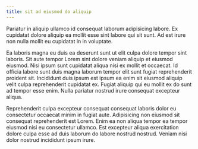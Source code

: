 ```yaml
---
title: sit ad eiusmod do aliquip
---
```


Pariatur in aliquip ullamco id consequat laborum adipisicing labore. Ex cupidatat dolore aliquip ea mollit esse sint labore qui sit sunt. Ad est irure non nulla mollit eu cupidatat in in voluptate.

Ea laboris magna eu duis ea deserunt sunt ut elit culpa dolore tempor sint laboris. Sit aute tempor Lorem sint dolore veniam aliquip et eiusmod eiusmod. Nisi ipsum sunt cupidatat aliqua nisi ex mollit et occaecat. Id officia labore sunt duis magna laborum tempor elit sunt fugiat reprehenderit proident sit. Incididunt duis ipsum est ipsum ea enim sit eiusmod aliquip velit culpa reprehenderit cupidatat ex. Fugiat aliquip qui eu mollit ex do sunt ad tempor esse enim. Nulla pariatur nostrud irure consequat excepteur aliqua.

Reprehenderit culpa excepteur consequat consequat laboris dolor eu consectetur occaecat minim in fugiat aute. Adipisicing non eiusmod sit consequat reprehenderit est Lorem. Enim ea non aliqua tempor ea tempor eiusmod nisi eu consectetur ullamco. Est excepteur aliqua exercitation dolore culpa esse ad duis laborum do labore nostrud nostrud. Veniam nisi dolor nostrud incididunt ipsum irure.